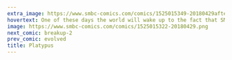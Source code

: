 ```yaml
---
extra_image: https://www.smbc-comics.com/comics/1525015349-20180429after.png
hovertext: One of these days the world will wake up to the fact that SMBC is anti-human propaganda. Then, the question will be who funded it.
image: https://www.smbc-comics.com/comics/1525015322-20180429.png
next_comic: breakup-2
prev_comic: evolved
title: Platypus
---
```


